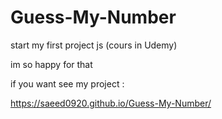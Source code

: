 # Guess-My-Number
start my first project js (cours in Udemy)

im so happy for that


if you want see my project :

https://saeed0920.github.io/Guess-My-Number/
